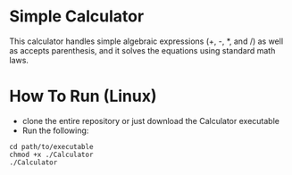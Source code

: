 # Simple Calculator
This calculator handles simple algebraic expressions (+, -, *, and /) as well as accepts parenthesis, and it solves the equations using standard math laws.

# How To Run (Linux)
  - clone the entire repository or just download the Calculator executable
  - Run the following:

```shell
cd path/to/executable
chmod +x ./Calculator
./Calculator
```
